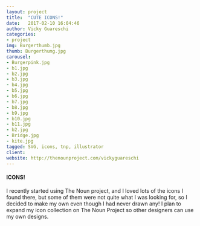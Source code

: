```yaml
---
layout: project
title:  "CUTE ICONS!"
date:   2017-02-10 16:04:46
author: Vicky Guareschi
categories:
- project
img: Burgerthumb.jpg
thumb: Burgerthumg.jpg
carousel:
- Burgerpink.jpg
- b1.jpg
- b2.jpg
- b3.jpg
- b4.jpg
- b5.jpg
- b6.jpg
- b7.jpg
- b8.jpg
- b9.jpg
- b10.jpg
- b11.jpg
- b2.jpg
- Bridge.jpg
- kite.jpg
tagged: SVG, icons, tnp, illustrator
client: 
website: http://thenounproject.com/vickyguareschi
---
```

#### ICONS!
I recently started using The Noun project, and I loved lots of the icons I found there, but some of them were not quite what I was looking for, so I decided to make my own even though I had never drawn any! I plan to expand my icon collection on The Noun Project so other designers can use my own designs. 


